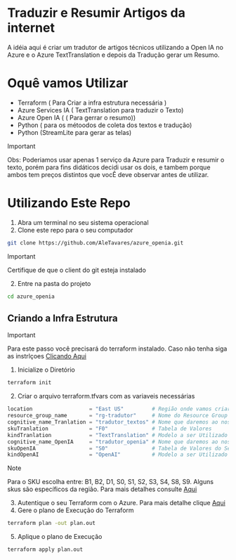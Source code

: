 # Traduzir e Resumir Artigos da internet
A idéia aqui é criar um tradutor de artigos técnicos utilizando a Open IA no Azure e o Azure TextTranslation e depois da Tradução gerar um Resumo.

# Oquê vamos Utilizar
- Terraform ( Para Criar a infra estrutura necessária )
- Azure Services IA ( TextTranslation para traduzir o Texto)
- Azure Open IA ( ( Para gerrar o resumo))
- Python ( para os métoodos de coleta dos textos e tradução)
- Python (StreamLite para gerar as telas)

> [!IMPORTANT]
> Obs: Poderiamos usar apenas 1 serviço da Azure para Traduzir e resumir o texto, porém para fins didáticos decidi usar os dois, e tambem porque ambos tem preços distintos que vocÊ deve observar antes de utilizar.

# Utilizando Este Repo
1. Abra um terminal no seu sistema operacional
2. Clone este repo para o seu computador
```bash
git clone https://github.com/AleTavares/azure_openia.git
```
> [!IMPORTANT]
> Certifique de que o client do git esteja instalado 

2. Entre na pasta do projeto
```bash
cd azure_openia
```

## Criando a Infra Estrutura
> [!IMPORTANT]
> Para este passo você precisará do terraform instalado.
> Caso não tenha siga as instrlçoes [Clicando Aqui](https://developer.hashicorp.com/terraform/tutorials/aws-get-started/install-cli) 

1. Inicialize o Diretório
```bash
terraform init
```
2. Criar o arquivo terraform.tfvars com as variaveis necessárias
```terraform
location                  = "East US"         # Região onde vamos criar nossos recursos
resource_group_name       = "rg-tradutor"     # Nome do Resource Group a ser criado
cognitive_name_Tranlation = "tradutor_textos" # Nome que daremos ao nosso serviço tradutor do Translator
skuTranlation             = "F0"              # Tabela de Valores
kindTranlation            = "TextTranslation" # Modelo a ser Utilizado
cognitive_name_OpenIA     = "tradutor_openia" # Nome que daremos ao nosso serviço da OpenIA
skuOpenIA                 = "S0"              # Tabela de Valores do Serviço
kindOpenAI                = "OpenAI"          # Modelo a ser Utilizado
```
> [!NOTE]
> Para o SKU escolha entre: B1, B2, D1, S0, S1, S2, S3, S4, S8, S9. 
> Alguns skus são específicos da região. 
Para mais detalhes consulte [Aqui](https://docs.microsoft.com/en-us/azure/analysis-services/analysis-services-overview#availability-by-region)
3. Autentique o seu Terraform com o Azure. Para mais detalhe clique [Aqui](https://learn.microsoft.com/pt-br/azure/developer/terraform/)
4. Gere o plano de Execução do Terraform
```bash
terraform plan -out plan.out
```
5. Aplique o plano de Execução 
```
terraform apply plan.out
```